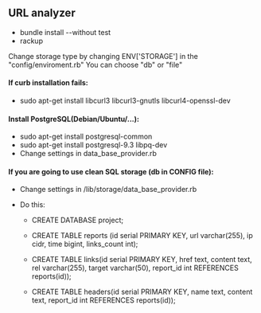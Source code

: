 ## URL analyzer
* bundle install --without test
* rackup

 Change storage type by changing ENV['STORAGE'] in the "config/enviroment.rb"
 You can choose "db" or "file"

#### If curb installation fails:
* sudo apt-get install libcurl3 libcurl3-gnutls libcurl4-openssl-dev


#### Install PostgreSQL(Debian/Ubuntu/...):
* sudo apt-get install postgresql-common
* sudo apt-get install postgresql-9.3 libpq-dev
* Change settings in data_base_provider.rb

#### If you are going to use clean SQL storage (db in CONFIG file):
* Change settings in /lib/storage/data_base_provider.rb

* Do this:

    * CREATE DATABASE project;

    * CREATE TABLE reports (id serial PRIMARY KEY, url varchar(255), ip cidr, time bigint, links_count int);

    * CREATE TABLE links(id serial PRIMARY KEY, href text, content text, rel varchar(255), target varchar(50), report_id int REFERENCES reports(id));

    * CREATE TABLE headers(id serial PRIMARY KEY, name text, content text, report_id int REFERENCES reports(id));
